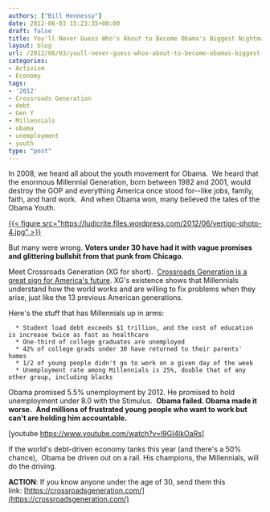 ```yaml
---
authors: ["Bill Hennessy"]
date: 2012-06-03 15:23:35+00:00
draft: false
title: You'll Never Guess Who's About to Become Obama's Biggest Nightmare
layout: blog
url: /2012/06/03/youll-never-guess-whos-about-to-become-obamas-biggest-nightmare/
categories:
- Activism
- Economy
tags:
- '2012'
- Crossroads Generation
- debt
- Gen Y
- Millennials
- obama
- unemployment
- youth
type: "post"
---
```


In 2008, we heard all about the youth movement for Obama.  We heard that the enormous Millennial Generation, born between 1982 and 2001, would destroy the GOP and everything America once stood for--like jobs, family, faith, and hard work.  And when Obama won, many believed the tales of the Obama Youth.

[{{< figure src="https://ludicrite.files.wordpress.com/2012/06/vertigo-photo-4.jpg" >}}
](https://ludicrite.files.wordpress.com/2012/06/vertigo-photo-4.jpg)

But many were wrong. **Voters under 30 have had it with vague promises and glittering bullshit from that punk from Chicago**.

Meet Crossroads Generation (XG for short).  [Crossroads Generation is a great sign for America's future](https://crossroadsgeneration.com/). XG's existence shows that Millennials understand how the world works and are willing to fix problems when they arise, just like the 13 previous American generations.

Here's the stuff that has Millennials up in arms:



	  * Student load debt exceeds $1 trillion, and the cost of education is increase twice as fast as healthcare
	  * One-third of college graduates are unemployed
	  * 42% of college grads under 30 have returned to their parents' homes
	  * 1/2 of young people didn't go to work on a given day of the week
	  * Unemployment rate among Millennials is 25%, double that of any other group, including blacks

Obama promised 5.5% unemployment by 2012. He promised to hold unemployment under 8.0 with the Stimulus.  **Obama failed. Obama made it worse.**  **And millions of frustrated young people who want to work but can't are holding him accountable.**

[youtube https://www.youtube.com/watch?v=l9GI4lkOaRs]

If the world's debt-driven economy tanks this year (and there's a 50% chance),  Obama be driven out on a rail. His champions, the Millennials, will do the driving.

**ACTION**: If you know anyone under the age of 30, send them this link: [https://crossroadsgeneration.com/](https://crossroadsgeneration.com/)
